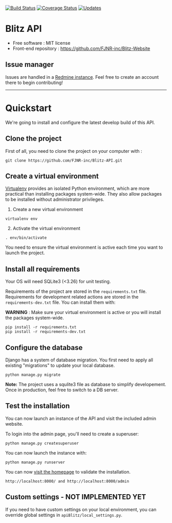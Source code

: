 [![Build Status](https://travis-ci.org/FJNR-inc/Blitz-API.svg?branch=develop)](https://travis-ci.org/FJNR-inc/Blitz-API)
[![Coverage Status](https://coveralls.io/repos/github/FJNR-inc/Blitz-API/badge.svg?branch=develop)](https://coveralls.io/github/FJNR-inc/Blitz-API?branch=develop)
[![Updates](https://pyup.io/repos/github/FJNR-inc/Blitz-API/shield.svg)](https://pyup.io/repos/github/FJNR-inc/Blitz-API/)


# Blitz API

 - Free software : MIT license
 - Front-end repository : https://github.com/FJNR-inc/Blitz-Website

## Issue manager

Issues are handled in a [Redmine instance](https://genielibre.com/projects/blitz-paradisio).
Feel free to create an account there to begin contributing!

---

# Quickstart

We're going to install and configure the latest develop build of this API.

## Clone the project

First of all, you need to clone the project on your computer with :

```
git clone https://github.com/FJNR-inc/Blitz-API.git
```

## Create a virtual environment

[Virtualenv](https://virtualenv.pypa.io/) provides an isolated Python environment, which are more practical than installing packages system-wide. They also allow packages to be installed without administrator privileges.

1. Create a new virtual environment
```
virtualenv env
```

2. Activate the virtual environment
```
. env/bin/activate
```

You need to ensure the virtual environment is active each time you want to launch the project.

## Install all requirements

Your OS will need SQLite3 (<3.26) for unit testing.

Requirements of the project are stored in the `requirements.txt` file.
Requirements for development related actions are stored in the `requirements-dev.txt` file.
You can install them with:

**WARNING** : Make sure your virtual environment is active or you will install the packages system-wide.
```
pip install -r requirements.txt
pip install -r requirements-dev.txt
```

## Configure the database

Django has a system of database migration. You first need to apply all existing "migrations" to update your local database.

```
python manage.py migrate
```

**Note:** The project uses a squlite3 file as database to simplify developement. Once in production, feel free to switch to a DB server.

## Test the installation

You can now launch an instance of the API and visit the included admin website.

To login into the admin page, you'll need to create a superuser:
```
python manage.py createsuperuser
```
You can now launch the instance with:
```
python manage.py runserver
```

You can now [visit the homepage](http://localhost:8000/) to validate the installation.

```
http://localhost:8000/ and http://localhost:8000/admin
```

## Custom settings - NOT IMPLEMENTED YET

If you need to have custom settings on your local environment, you can override global settings in `apiBlitz/local_settings.py`.
